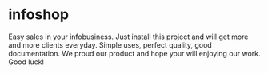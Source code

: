 # infoshop
Easy sales  in your infobusiness. Just install this project and will get more and more clients everyday. Simple uses, perfect quality, good documentation. We proud our product and hope your will enjoying our work. Good luck!

